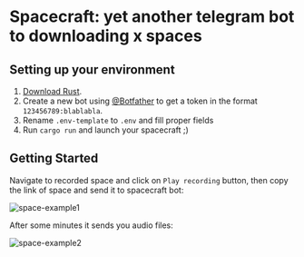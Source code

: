 # Spacecraft: yet another telegram bot to downloading x spaces

## Setting up your environment
 1. [Download Rust](http://rustup.rs/).
 2. Create a new bot using [@Botfather](https://t.me/botfather) to get a token in the format `123456789:blablabla`.
 3. Rename `.env-template` to `.env` and fill proper fields
 4. Run `cargo run` and launch your spacecraft ;)

## Getting Started
Navigate to recorded space and click on `Play recording` button, then copy the link of space and send it to spacecraft bot:

![space-example1](https://user-images.githubusercontent.com/79907489/174980103-ec07dd63-c110-440d-9569-d54ccc110410.gif)


After some minutes it sends you audio files:

![space-example2](https://user-images.githubusercontent.com/79907489/174980196-073c56cc-4b7c-4f60-ad69-b9a17725f40f.gif)

